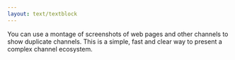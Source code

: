 ```yaml
---
layout: text/textblock
---
```


You can use a montage of screenshots of web pages and other channels to show duplicate channels. This is a simple, fast and clear way to present a complex channel ecosystem.
